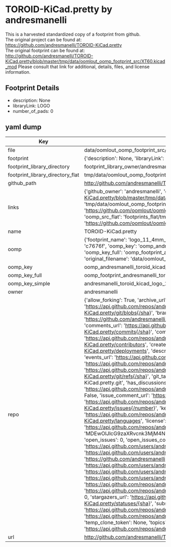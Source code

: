 # TOROID-KiCad.pretty by andresmanelli  
This is a harvested standardized copy of a footprint from github.  
The original project can be found at:  
https://github.com/andresmanelli/TOROID-KiCad.pretty  
The original footprint can be found at:
http://github.com/andresmanelli/TOROID-KiCad.pretty/blob/master/tmp/data/oomlout_oomp_footprint_src/XT60.kicad_mod
Please consult that link for additional, details, files, and license information.  
## Footprint Details
* description: None  
* libraryLink: LOGO  
* number_of_pads: 0  
## yaml dump  
| Key | Value |  
| --- | --- |  
| file | data/oomlout_oomp_footprint_src/TOROID-KiCad.pretty/Logo_11_4mm_FSilk.kicad_mod |  
| footprint | {'description': None, 'libraryLink': 'LOGO', 'number_of_pads': 0} |  
| footprint_library_directory | footprint_library_owner/andresmanelli_TOROID-KiCad.pretty |  
| footprint_library_directory_flat | tmp/data/oomlout_oomp_footprint_src/footprints_flat/andresmanelli_toroid_kicad_logo_11_4mm_fsilk/working |  
| github_path | http://github.com/andresmanelli/TOROID-KiCad.pretty/blob/master/tmp/data/oomlout_oomp_footprint_src/Logo_11_4mm_FSilk.kicad_mod |  
| links | {'github_owner': 'andresmanelli', 'github_repo_name': 'TOROID-KiCad.pretty', 'github_src': 'http://github.com/andresmanelli/TOROID-KiCad.pretty/blob/master/tmp/data/oomlout_oomp_footprint_src/XT60.kicad_mod', 'github_src_repo': 'https://github.com/andresmanelli/TOROID-KiCad.pretty', 'oomp_bot': 'tmp/data/oomlout_oomp_footprint_src/footprints/andresmanelli_toroid_kicad_logo_11_4mm_fsilk/working', 'oomp_bot_github': 'https://github.com/oomlout/oomlout_oomp_footprint_bot/tree/main/tmp/data/oomlout_oomp_footprint_src/footprints/andresmanelli_toroid_kicad_logo_11_4mm_fsilk/working', 'oomp_src_flat': 'footprints_flat/tmp/data/oomlout_oomp_footprint_src/footprints_flat/andresmanelli_toroid_kicad_logo_11_4mm_fsilk/working', 'oomp_src_flat_github': 'https://github.com/oomlout/oomlout_oomp_footprint_src/tree/main/tmp/data/oomlout_oomp_footprint_src/footprints_flat/andresmanelli_toroid_kicad_logo_11_4mm_fsilk/working'} |  
| name | TOROID-KiCad.pretty |  
| oomp | {'footprint_name': 'logo_11_4mm_fsilk', 'library_name': 'toroid_kicad', 'md5': 'c7676fc0ca9bdd7fcc9f2ad7e18c2dd2', 'md5_10': 'c7676fc0ca', 'md5_5': 'c7676', 'md5_6': 'c7676f', 'oomp_key': 'oomp_andresmanelli_toroid_kicad_logo_11_4mm_fsilk', 'oomp_key_extra': 'oomp_footprint_andresmanelli_toroid_kicad_logo_11_4mm_fsilk', 'oomp_key_full': 'oomp_footprint_andresmanelli_toroid_kicad_logo_11_4mm_fsilk_c7676f', 'oomp_key_simple': 'andresmanelli_toroid_kicad_logo_11_4mm_fsilk', 'original_filename': 'data/oomlout_oomp_footprint_src/TOROID-KiCad.pretty/Logo_11_4mm_FSilk.kicad_mod', 'owner_name': 'andresmanelli'} |  
| oomp_key | oomp_andresmanelli_toroid_kicad_logo_11_4mm_fsilk |  
| oomp_key_full | oomp_footprint_andresmanelli_toroid_kicad_logo_11_4mm_fsilk |  
| oomp_key_simple | andresmanelli_toroid_kicad_logo_11_4mm_fsilk |  
| owner | andresmanelli |  
| repo | {'allow_forking': True, 'archive_url': 'https://api.github.com/repos/andresmanelli/TOROID-KiCad.pretty/{archive_format}{/ref}', 'archived': False, 'assignees_url': 'https://api.github.com/repos/andresmanelli/TOROID-KiCad.pretty/assignees{/user}', 'blobs_url': 'https://api.github.com/repos/andresmanelli/TOROID-KiCad.pretty/git/blobs{/sha}', 'branches_url': 'https://api.github.com/repos/andresmanelli/TOROID-KiCad.pretty/branches{/branch}', 'clone_url': 'https://github.com/andresmanelli/TOROID-KiCad.pretty.git', 'collaborators_url': 'https://api.github.com/repos/andresmanelli/TOROID-KiCad.pretty/collaborators{/collaborator}', 'comments_url': 'https://api.github.com/repos/andresmanelli/TOROID-KiCad.pretty/comments{/number}', 'commits_url': 'https://api.github.com/repos/andresmanelli/TOROID-KiCad.pretty/commits{/sha}', 'compare_url': 'https://api.github.com/repos/andresmanelli/TOROID-KiCad.pretty/compare/{base}...{head}', 'contents_url': 'https://api.github.com/repos/andresmanelli/TOROID-KiCad.pretty/contents/{+path}', 'contributors_url': 'https://api.github.com/repos/andresmanelli/TOROID-KiCad.pretty/contributors', 'created_at': '2016-10-31T00:22:47Z', 'default_branch': 'master', 'deployments_url': 'https://api.github.com/repos/andresmanelli/TOROID-KiCad.pretty/deployments', 'description': 'KiCad Footprints', 'disabled': False, 'downloads_url': 'https://api.github.com/repos/andresmanelli/TOROID-KiCad.pretty/downloads', 'events_url': 'https://api.github.com/repos/andresmanelli/TOROID-KiCad.pretty/events', 'fork': False, 'forks': 0, 'forks_count': 0, 'forks_url': 'https://api.github.com/repos/andresmanelli/TOROID-KiCad.pretty/forks', 'full_name': 'andresmanelli/TOROID-KiCad.pretty', 'git_commits_url': 'https://api.github.com/repos/andresmanelli/TOROID-KiCad.pretty/git/commits{/sha}', 'git_refs_url': 'https://api.github.com/repos/andresmanelli/TOROID-KiCad.pretty/git/refs{/sha}', 'git_tags_url': 'https://api.github.com/repos/andresmanelli/TOROID-KiCad.pretty/git/tags{/sha}', 'git_url': 'git://github.com/andresmanelli/TOROID-KiCad.pretty.git', 'has_discussions': False, 'has_downloads': True, 'has_issues': True, 'has_pages': False, 'has_projects': True, 'has_wiki': True, 'homepage': None, 'hooks_url': 'https://api.github.com/repos/andresmanelli/TOROID-KiCad.pretty/hooks', 'html_url': 'https://github.com/andresmanelli/TOROID-KiCad.pretty', 'id': 72384066, 'is_template': False, 'issue_comment_url': 'https://api.github.com/repos/andresmanelli/TOROID-KiCad.pretty/issues/comments{/number}', 'issue_events_url': 'https://api.github.com/repos/andresmanelli/TOROID-KiCad.pretty/issues/events{/number}', 'issues_url': 'https://api.github.com/repos/andresmanelli/TOROID-KiCad.pretty/issues{/number}', 'keys_url': 'https://api.github.com/repos/andresmanelli/TOROID-KiCad.pretty/keys{/key_id}', 'labels_url': 'https://api.github.com/repos/andresmanelli/TOROID-KiCad.pretty/labels{/name}', 'language': None, 'languages_url': 'https://api.github.com/repos/andresmanelli/TOROID-KiCad.pretty/languages', 'license': None, 'merges_url': 'https://api.github.com/repos/andresmanelli/TOROID-KiCad.pretty/merges', 'milestones_url': 'https://api.github.com/repos/andresmanelli/TOROID-KiCad.pretty/milestones{/number}', 'mirror_url': None, 'name': 'TOROID-KiCad.pretty', 'network_count': 0, 'node_id': 'MDEwOlJlcG9zaXRvcnk3MjM4NDA2Ng==', 'notifications_url': 'https://api.github.com/repos/andresmanelli/TOROID-KiCad.pretty/notifications{?since,all,participating}', 'open_issues': 0, 'open_issues_count': 0, 'owner': {'avatar_url': 'https://avatars.githubusercontent.com/u/7302217?v=4', 'events_url': 'https://api.github.com/users/andresmanelli/events{/privacy}', 'followers_url': 'https://api.github.com/users/andresmanelli/followers', 'following_url': 'https://api.github.com/users/andresmanelli/following{/other_user}', 'gists_url': 'https://api.github.com/users/andresmanelli/gists{/gist_id}', 'gravatar_id': '', 'html_url': 'https://github.com/andresmanelli', 'id': 7302217, 'login': 'andresmanelli', 'node_id': 'MDQ6VXNlcjczMDIyMTc=', 'organizations_url': 'https://api.github.com/users/andresmanelli/orgs', 'received_events_url': 'https://api.github.com/users/andresmanelli/received_events', 'repos_url': 'https://api.github.com/users/andresmanelli/repos', 'site_admin': False, 'starred_url': 'https://api.github.com/users/andresmanelli/starred{/owner}{/repo}', 'subscriptions_url': 'https://api.github.com/users/andresmanelli/subscriptions', 'type': 'User', 'url': 'https://api.github.com/users/andresmanelli'}, 'private': False, 'pulls_url': 'https://api.github.com/repos/andresmanelli/TOROID-KiCad.pretty/pulls{/number}', 'pushed_at': '2017-01-02T14:50:29Z', 'releases_url': 'https://api.github.com/repos/andresmanelli/TOROID-KiCad.pretty/releases{/id}', 'size': 44, 'ssh_url': 'git@github.com:andresmanelli/TOROID-KiCad.pretty.git', 'stargazers_count': 0, 'stargazers_url': 'https://api.github.com/repos/andresmanelli/TOROID-KiCad.pretty/stargazers', 'statuses_url': 'https://api.github.com/repos/andresmanelli/TOROID-KiCad.pretty/statuses/{sha}', 'subscribers_count': 2, 'subscribers_url': 'https://api.github.com/repos/andresmanelli/TOROID-KiCad.pretty/subscribers', 'subscription_url': 'https://api.github.com/repos/andresmanelli/TOROID-KiCad.pretty/subscription', 'svn_url': 'https://github.com/andresmanelli/TOROID-KiCad.pretty', 'tags_url': 'https://api.github.com/repos/andresmanelli/TOROID-KiCad.pretty/tags', 'teams_url': 'https://api.github.com/repos/andresmanelli/TOROID-KiCad.pretty/teams', 'temp_clone_token': None, 'topics': [], 'trees_url': 'https://api.github.com/repos/andresmanelli/TOROID-KiCad.pretty/git/trees{/sha}', 'updated_at': '2016-10-31T01:37:38Z', 'url': 'https://api.github.com/repos/andresmanelli/TOROID-KiCad.pretty', 'visibility': 'public', 'watchers': 0, 'watchers_count': 0, 'web_commit_signoff_required': False} |  
| url | http://github.com/andresmanelli/TOROID-KiCad.pretty |  

